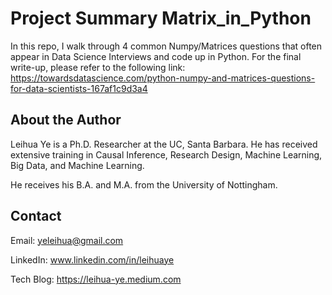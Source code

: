 # Project Summary Matrix_in_Python
In this repo, I walk through 4 common Numpy/Matrices questions that often appear in Data Science Interviews and code up in Python. 
For the final write-up, please refer to the following link: https://towardsdatascience.com/python-numpy-and-matrices-questions-for-data-scientists-167af1c9d3a4

## About the Author

Leihua Ye is a Ph.D. Researcher at the UC, Santa Barbara. He has received extensive training in Causal Inference, Research Design, Machine Learning, Big Data, and Machine Learning. 

He receives his B.A. and M.A. from the University of Nottingham. 

## Contact

Email: yeleihua@gmail.com

LinkedIn: www.linkedin.com/in/leihuaye

Tech Blog: https://leihua-ye.medium.com
